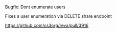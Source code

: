 Bugfix: Dont enumerate users

Fixes a user enumeration via DELETE share endpoint

https://github.com/cs3org/reva/pull/3916
